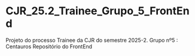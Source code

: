 # CJR_25.2_Trainee_Grupo_5_FrontEnd
Projeto do processo Trainee da CJR do semestre 2025-2. Grupo nº5 : Centauros
Repositório do FrontEnd

